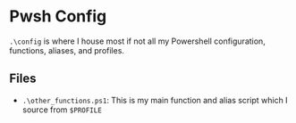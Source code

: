# Pwsh Config

`.\config` is where I house most if not all my Powershell configuration, functions, aliases, and profiles.
## Files

- `.\other_functions.ps1`: This is my main function and alias script which I source from `$PROFILE`
